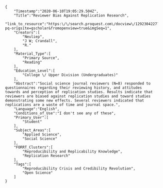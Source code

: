 
    {
        "Timestamp":"2020-06-10T19:05:29.504Z",
        "Title":"Reviewer Bias Against Replication Research",
        "link_to_resource":"https:\/\/search.proquest.com\/docview\/1292304227?pq-origsite=gscholar&fromopenview=true&imgSeq=1",
        "Creators":[
            "Neuliep",
            "J W; Crandall",
            "R."
        ],
        "Material_Type":[
            "Primary Source",
            "Reading"
        ],
        "Education_Level":[
            "College \/ Upper Division (Undergraduates)"
        ],
        "Abstract":"Social science journal reviewers (N=8) responded to questionnaires regarding their reviewing history, and attitudes towards and perception of replication studies. Results indicate that reviewers are biased against replication studies and toward studies demonstrating some new effects. Several reviewers indicated that replications are a waste of time and journal space.",
        "Language":"English",
        "Conditions_of_Use":"I don't see any of these",
        "Primary_User":[
            "Student"
        ],
        "Subject_Areas":[
            "Applied Science",
            "Social Science"
        ],
        "FORRT_Clusters":[
            "Reproducibility and Replicability Knowledge",
            "Replication Research"
        ],
        "Tags":[
            "Reproducibility Crisis and Credibility Revolution",
            "Open Science"
        ]
    }
